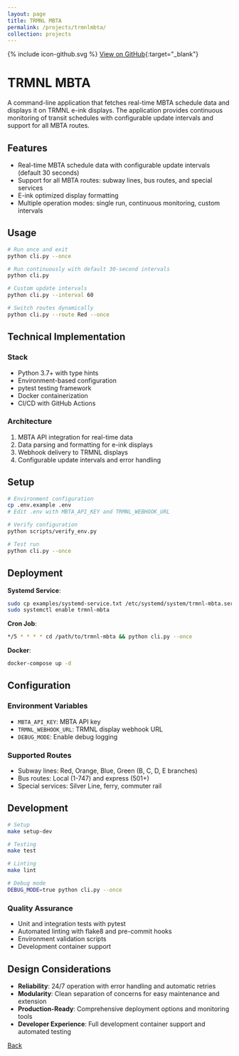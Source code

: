 ```yaml
---
layout: page
title: TRMNL MBTA
permalink: /projects/trmnlmbta/
collection: projects
---
```


<span class="icon icon--github">{% include icon-github.svg %}</span> [View on GitHub](https://github.com/RyanAngelo/trmnl-mbta){:target="_blank"}

# TRMNL MBTA

A command-line application that fetches real-time MBTA schedule data and displays it on TRMNL e-ink displays. The application provides continuous monitoring of transit schedules with configurable update intervals and support for all MBTA routes.

## Features

- Real-time MBTA schedule data with configurable update intervals (default 30 seconds)
- Support for all MBTA routes: subway lines, bus routes, and special services
- E-ink optimized display formatting
- Multiple operation modes: single run, continuous monitoring, custom intervals

## Usage

```bash
# Run once and exit
python cli.py --once

# Run continuously with default 30-second intervals
python cli.py

# Custom update intervals
python cli.py --interval 60

# Switch routes dynamically
python cli.py --route Red --once
```

## Technical Implementation

### Stack
- Python 3.7+ with type hints
- Environment-based configuration
- pytest testing framework
- Docker containerization
- CI/CD with GitHub Actions

### Architecture
1. MBTA API integration for real-time data
2. Data parsing and formatting for e-ink displays
3. Webhook delivery to TRMNL displays
4. Configurable update intervals and error handling

## Setup

```bash
# Environment configuration
cp .env.example .env
# Edit .env with MBTA_API_KEY and TRMNL_WEBHOOK_URL

# Verify configuration
python scripts/verify_env.py

# Test run
python cli.py --once
```

## Deployment

**Systemd Service**:
```bash
sudo cp examples/systemd-service.txt /etc/systemd/system/trmnl-mbta.service
sudo systemctl enable trmnl-mbta
```

**Cron Job**:
```bash
*/5 * * * * cd /path/to/trmnl-mbta && python cli.py --once
```

**Docker**:
```bash
docker-compose up -d
```

## Configuration

### Environment Variables
- `MBTA_API_KEY`: MBTA API key
- `TRMNL_WEBHOOK_URL`: TRMNL display webhook URL
- `DEBUG_MODE`: Enable debug logging

### Supported Routes
- Subway lines: Red, Orange, Blue, Green (B, C, D, E branches)
- Bus routes: Local (1-747) and express (501+)
- Special services: Silver Line, ferry, commuter rail

## Development

```bash
# Setup
make setup-dev

# Testing
make test

# Linting
make lint

# Debug mode
DEBUG_MODE=true python cli.py --once
```

### Quality Assurance
- Unit and integration tests with pytest
- Automated linting with flake8 and pre-commit hooks
- Environment validation scripts
- Development container support




## Design Considerations

- **Reliability**: 24/7 operation with error handling and automatic retries
- **Modularity**: Clean separation of concerns for easy maintenance and extension
- **Production-Ready**: Comprehensive deployment options and monitoring tools
- **Developer Experience**: Full development container support and automated testing

[Back](/)
